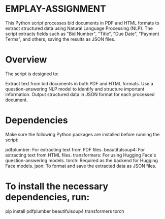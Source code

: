 # EMPLAY-ASSIGNMENT
This Python script processes bid documents in PDF and HTML formats to extract structured data using Natural Language Processing (NLP). The script extracts fields such as "Bid Number", "Title", "Due Date", "Payment Terms", and others, saving the results as JSON files.


# Overview
The script is designed to:

Extract text from bid documents in both PDF and HTML formats.
Use a question-answering NLP model to identify and structure important information.
Output structured data in JSON format for each processed document.
# Dependencies
Make sure the following Python packages are installed before running the script:

pdfplumber: For extracting text from PDF files.
beautifulsoup4: For extracting text from HTML files.
transformers: For using Hugging Face's question-answering models.
torch: Required as the backend for Hugging Face models.
json: To format and save the extracted data as JSON files.
# To install the necessary dependencies, run:

pip install pdfplumber beautifulsoup4 transformers torch

